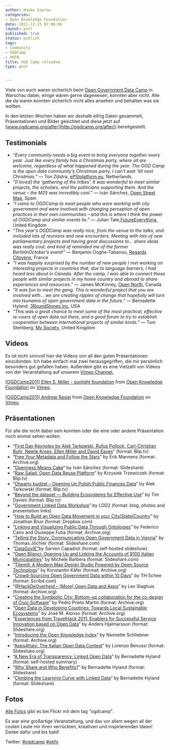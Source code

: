 ```yaml
---
author: Hauke Gierow
categories:
- Open Knowledge Foundation
date: 2011-12-15 07:00:46
layout: post
published: true
status: publish
tags:
- Community
- OGDCamp
- OKFN
title: OGD Camp reloaded
type: post


---
```


Viele von euch waren sicherlich beim [Open Government Data Camp](http://ogdcamp.org) in Warschau dabei, einige wären gerne dagewesen, konnten aber nicht. Alle die da waren konnten sicherlich nicht alles ansehen und behalten was sie wollten.

In den letzten Wochen haben wir deshalb eifrig Daten gesammelt, Präsentationen und Bilder gesichtet und diese jetzt auf [www.ogdcamp.org/after](http://ogdcamp.org/after/) bereitgestellt. 

## Testimonials

  * _“Every community needs a big event to bring everyone together every year. Just like every family has a Christmas party, where all are welcome, regardless of what happened during the year. The OGD Camp is the open data community’s Christmas party. I can’t wait ’till next Christmas.”_ — Ton Zijlstra, [ePSIplatform.eu](http://epsiplatform.eu/), Netherlands
  * _“[I loved] the ‘gathering of the tribes’. It was wonderful to meet similar projects, the scholars, and the politicians supporting them. And the venue – the M25 was incredibly cool.”_ — Iván Sánchez, [Open Street Map](http://openstreetmap.org/), Spain
  * _“I came to OGDCamp to meet people who were working with city government and were involved with changing perception of open practices in their own communities – and this is where I think the power of OGDCamp and similar events lie.”_ — Julian Tate,[FutureEverything](http://futureeverything.org/), United Kingdom
  * _“This year’s OGDCamp was really nice, from the venue to the talks, and included lots of reunions and new encounters. Meeting with lots of new parliamentary projects and having great discussions to… share ideas was really cool, and kind of reminded me of the former BerlinInOctober’s event!”_ — Benjamin Ooghe-Tabanou, [Regards Citoyens](http://regardscitoyens.org/), France
  * _“I was happily surprised by the number of new people I met working on interesting projects in countries that, due to language barriers, I had heard less about in Canada. After the camp, I was able to connect these people with similar projects in my home country and abroad to share experiences and resources.”_ — James McKinney, [Open North](http://opennorth.ca/), Canada
  * _“It was fun to meet the gang. This is wonderful project that you are involved with… we are creating ripples of change that hopefully will turn into tsunamis of open government data in the future.”_ — Bernadette Hyland, [3RoundStones Inc](http://3roundstones.com/), USA
  * _“This was a great chance to meet some of the most practical, effective re-users of open data out there, and a good forum to try to establish cooperation between international projects of similar kinds.”_ — Tom Steinberg, [My Society](http://mysociety.org/), United Kingdom

## Videos

Es ist nicht sinnvoll hier die Videos von all den guten Präsentationen einzubinden. Ich habe einfach mal zwei herausgegriffen, die mir persönlich besonders gut gefallen haben. Außerdem gibt es eine Vielzahl von Videos von der Veranstaltung auf unserem [Vimeo Channel.](http://vimeo.com/okf/videos)

[[OGDCamp2011] Ellen S. Miller - sunlight foundation](http://vimeo.com/31086984) from [Open Knowledge Foundation](http://vimeo.com/okf) on [Vimeo](http://vimeo.com).

[[OGDCamp2011] Andrew Rasiej](http://vimeo.com/31219549) from [Open Knowledge Foundation](http://vimeo.com/okf) on [Vimeo](http://vimeo.com).

## Präsentationen

Für alle die nicht dabei sein konnten oder die eine oder andere Präsentation noch einmal sehen wollen. 

  * “[First Day Keynotes by Alek Tarkowski, Rufus Pollock, Carl-Christian Buhr, Neelie Kroes, Ellen Miller and David Eaves](http://blip.tv/problematyka/welcome-and-plenaries-by-alek-tarkowski-rufus-pollock-carl-christian-buhr-neelie-kroes-ellen-miller-and-david-eaves-5680661)” (format: Blip.tv)
  * “[Free Your Metadata and Follow the Stars](http://www.archive.org/details/Ogdcamp2011Presentations-Ibbt-ugent-mmlab)” by Erik Mannens (format: Archive.org)
  * “[Openness Means Cake](http://ogdcamp.org/after/%20http://www.slideshare.net/ivansanchezortega/openness-means-cake-9851793)” by Iván Sánchez (format: Slideshare)
  * “[Raw Salad: Open Data Reuse Platform](https://blip.tv/problematyka/raw-salad-open-data-reuse-platform-by-krzysztof-trzewiczek-5680554)” by Krzysiek Trzewiczek (format: Blip.tv)
  * “[Otwarty budżet – Opening Up Polish Public Finances Data](https://blip.tv/problematyka/otwarty-bud%C5%BCet-opening-up-polish-public-finances-data-by-alek-tarkowski-5679605)” by Alek Tarkowski (format: Blip.tv)
  * “[Beyond the dataset — Building Ecosystems for Effective Use](http://ogdcamp.org/after/blip.tv/problematyka/beyond-the-dataset-building-eco-systems-for-effective-use-by-tim-davies-5680243)” by Tim Davies (format: Blip.tv)
  * “[Government Linked Data Workshop](http://lod2.eu/BlogPost/739-lod2-organised-government-linked-data-workshop-in-warsaw-was-big-success.html)” by LOD2 (format: blog, photos and presentation links)
  * “[How to Build an Open Data Movement in your City/State/Country](https://www.dropbox.com/s/ndswcl1bjulxkec/Montreal%20Ouvertn%20-%20OKFN%20Data%20Camp%202011.pdf)” by Jonathan Brun (format: Dropbox.com)
  * “[Linking and Visualizing Public Data Through Ontologies](http://www.archive.org/details/LinkingAndVisualizingPublicDataThroughOntologies)” by Federico Cairo and Giuseppe Futia (format: Archive.org)
  * “[Telling the Story: Communicating Open Government Data in Vienna](http://www.slideshare.net/schrottenberg/telling-the-story-communicating-ogd-in-vienna)” by Thomas Jöchler (format: Slideshare.com)
  * “[DataGovIE”](http://csarven.ca/presentations/datagovie-init/)by Sarven Capadisli (format: self-hosted slideshow)
  * “[Open Bilanci: Opening Up and Linking the Accounts of 8100 Italian Municipalities](http://www.slideshare.net/barbz79it/openbilanci)” by Michele Barbera (format: Slideshare.com)
  * “[Tilemill: A Modern Map Design Studio Powered by Open Source Technology](http://www.archive.org/details/ogdcampTalktilemileAModernMapDesignStudioPoweredByOpenSource)” by Konstantin Käfer (format: Archive.org)
  * “[Crowd-Sourcing Open Government Data within 10 Days](http://www.scribd.com/doc/70964306/Crowdsourcing-Gov-Data)” by TH Schee (format: Scribd.com)
  * “[@HackDeOverheid – (More) Open Data and Apps](http://www.archive.org/details/ogdcampPresentationhackdeoverheid-moreOpenDataAndApps)” by Lex Slaghuis (format: Archive.org)
  * “[Creating the Symbiotic City: Bottom-up collaboration for the co-design of Civic Software](http://www.archive.org/details/creatingTheSymbioticCityBottom-upCollaborationForTheCo-designOf)” by Pedro Prieto Martin (format: Archive.org)
  * “[Open Data in Developing Countries: Towards Local Sustainable Ecosystems](http://www.archive.org/details/ogdcampTalkopenDataInDevelopingCountriesTowardsLocalSustainable)” by José M. Alonso (format: Archive.org)
  * “[Experiences from TravelHack 2011: Enablers for Successful Service Innovation based on Open Data](http://www.slideshare.net/travelhack/20111021-ogd-camp)” by Anders Hjalmarsson (format: Slideshare.org)
  * “[Introducing the Open Knowledge Index](http://www.archive.org/details/ogdcampPresentationintroducingTheOpenKnowledgeIndex)” by Nannette Schliebner (format: Archive.org)
  * “[Apps4Italy: The Italian Open Data Contest](http://www.slideshare.net/lorenzobenussi/apps-for-italy-a4i)” by Lorenzo Benussi (format: Slideshare.org)
  * “[A New Era of Transparency: Linked Open Data](http://3roundstones.com/2011/10/17/a-new-era-of-transparency/)” by Bernadette Hyland (format: self-hosted summary)
  * “[Why Share and Who Benefits?](http://www.slideshare.net/bhylandwood/20111020-warsaw-b-hyland-open-gov-data-camp-9733690)” by Bernadette Hyland (format: Slideshare)
  * “[Climbing the Learning Curve with Linked Data](http://www.slideshare.net/bhylandwood/20111120-warsaw-learning-curve-by-b-hyland-notes)” by Bernadette Hyland (format: Slideshare)

## Fotos

[Alle Fotos](https://secure.flickr.com/photos/tags/ogdcamp/) gibt es bei Flickr mit dem tag "ogdcamp".

Es war eine großartige Veranstaltung, und das vor allem wegen all der coolen Leute mir ihren verrückten, kreativen und inspirierenden Ideen! Danke dafür und bis bald!

Twitter: [#ogdcamp](https://twitter.com/#!/search/%23ogdcamp) [#okfn](https://twitter.com/#!/search/%23okfn)